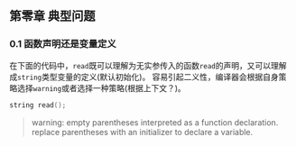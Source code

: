 ## 第零章 典型问题
### 0.1 函数声明还是变量定义
在下面的代码中，`read`既可以理解为无实参传入的函数`read`的声明，又可以理解成`string`类型变量的定义(默认初始化)。
容易引起二义性，编译器会根据自身策略选择`warning`或者选择一种策略(根据上下文？)。
```cpp
string read();
```
> warning: empty parentheses interpreted as a function declaration. replace parentheses with an initializer to declare a variable.
